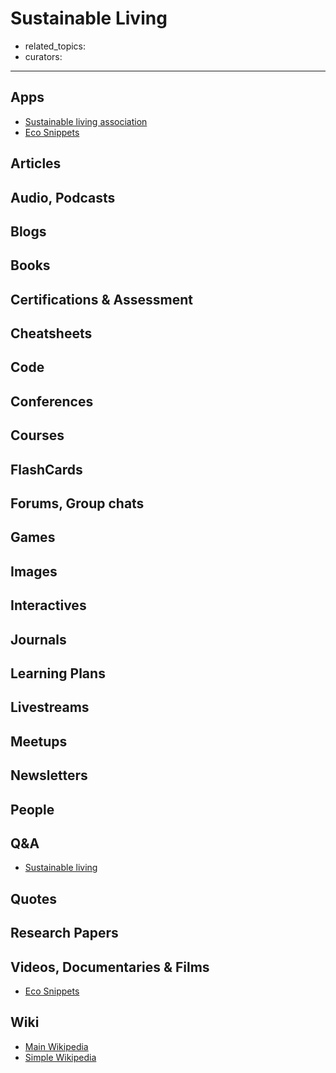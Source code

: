 # Sustainable Living

- related_topics:
- curators:

------

## Apps

- [Sustainable living association](https://sustainablelivingassociation.org/) 
- [Eco Snippets](http://www.ecosnippets.com/)

## Articles

## Audio, Podcasts

## Blogs

## Books

## Certifications & Assessment

## Cheatsheets

## Code

## Conferences

## Courses

## FlashCards

## Forums, Group chats

## Games

## Images

## Interactives

## Journals

## Learning Plans

## Livestreams

## Meetups

## Newsletters

## People

## Q&A

- [Sustainable living](https://sustainability.stackexchange.com)

## Quotes

## Research Papers

## Videos, Documentaries & Films

- [Eco Snippets](http://www.ecosnippets.com/)

## Wiki

- [Main Wikipedia](https://en.wikipedia.org/wiki/Sustainable_living)
- [Simple Wikipedia](https://simple.wikipedia.org/wiki/Simple_living)


